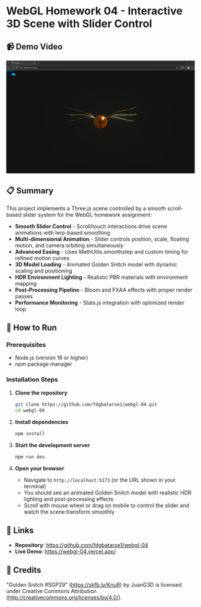 # WebGL Homework 04 - Interactive 3D Scene with Slider Control

## 📹 Demo Video

[![Watch the video](/public/images/snitch.png)](https://www.loom.com/share/cff128ac81f94ea7bc197c2d438eb963?sid=4346f3dc-7d47-425d-97d8-40136ab8eb4c)

## 📋 Summary

This project implements a Three.js scene controlled by a smooth scroll-based slider system for the WebGL homework assignment:

- **Smooth Slider Control** - Scroll/touch interactions drive scene animations with lerp-based smoothing
- **Multi-dimensional Animation** - Slider controls position, scale, floating motion, and camera orbiting simultaneously
- **Advanced Easing** - Uses MathUtils.smoothstep and custom timing for refined motion curves
- **3D Model Loading** - Animated Golden Snitch model with dynamic scaling and positioning
- **HDR Environment Lighting** - Realistic PBR materials with environment mapping
- **Post-Processing Pipeline** - Bloom and FXAA effects with proper render passes
- **Performance Monitoring** - Stats.js integration with optimized render loop

## 🚀 How to Run

### Prerequisites

- Node.js (version 16 or higher)
- npm package manager

### Installation Steps

1. **Clone the repository**

   ```bash
   git clone https://github.com/fdgbatarse1/webgl-04.git
   cd webgl-04
   ```

2. **Install dependencies**

   ```bash
   npm install
   ```

3. **Start the development server**

   ```bash
   npm run dev
   ```

4. **Open your browser**
   - Navigate to `http://localhost:5173` (or the URL shown in your terminal)
   - You should see an animated Golden Snitch model with realistic HDR lighting and post-processing effects
   - Scroll with mouse wheel or drag on mobile to control the slider and watch the scene transform smoothly

## 🔗 Links

- **Repository**: https://github.com/fdgbatarse1/webgl-04
- **Live Demo**: https://webgl-04.vercel.app/

## 🅭 Credits

"Golden Snitch #SGP29" (https://skfb.ly/KnuR) by JuanG3D is licensed under Creative Commons Attribution (http://creativecommons.org/licenses/by/4.0/).
